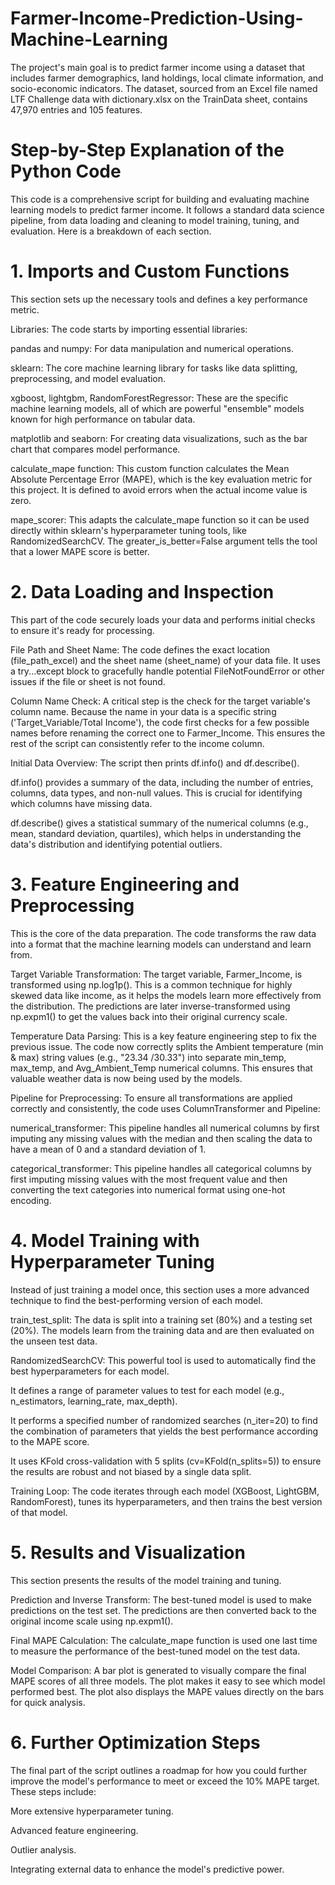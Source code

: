 # Farmer-Income-Prediction-Using-Machine-Learning
The project's main goal is to predict farmer income using a dataset that includes farmer demographics, land holdings, local climate information, and socio-economic indicators. The dataset, sourced from an Excel file named LTF Challenge data with dictionary.xlsx on the TrainData sheet, contains 47,970 entries and 105 features. 

# Step-by-Step Explanation of the Python Code
This code is a comprehensive script for building and evaluating machine learning models to predict farmer income. It follows a standard data science pipeline, from data loading and cleaning to model training, tuning, and evaluation. Here is a breakdown of each section.

# 1. Imports and Custom Functions
This section sets up the necessary tools and defines a key performance metric.

Libraries: The code starts by importing essential libraries:

pandas and numpy: For data manipulation and numerical operations.

sklearn: The core machine learning library for tasks like data splitting, preprocessing, and model evaluation.

xgboost, lightgbm, RandomForestRegressor: These are the specific machine learning models, all of which are powerful "ensemble" models known for high performance on tabular data.

matplotlib and seaborn: For creating data visualizations, such as the bar chart that compares model performance.

calculate_mape function: This custom function calculates the Mean Absolute Percentage Error (MAPE), which is the key evaluation metric for this project. It is defined to avoid errors when the actual income value is zero.

mape_scorer: This adapts the calculate_mape function so it can be used directly within sklearn's hyperparameter tuning tools, like RandomizedSearchCV. The greater_is_better=False argument tells the tool that a lower MAPE score is better.

# 2. Data Loading and Inspection
This part of the code securely loads your data and performs initial checks to ensure it's ready for processing.

File Path and Sheet Name: The code defines the exact location (file_path_excel) and the sheet name (sheet_name) of your data file. It uses a try...except block to gracefully handle potential FileNotFoundError or other issues if the file or sheet is not found.

Column Name Check: A critical step is the check for the target variable's column name. Because the name in your data is a specific string ('Target_Variable/Total Income'), the code first checks for a few possible names before renaming the correct one to Farmer_Income. This ensures the rest of the script can consistently refer to the income column.

Initial Data Overview: The script then prints df.info() and df.describe().

df.info() provides a summary of the data, including the number of entries, columns, data types, and non-null values. This is crucial for identifying which columns have missing data.

df.describe() gives a statistical summary of the numerical columns (e.g., mean, standard deviation, quartiles), which helps in understanding the data's distribution and identifying potential outliers.

# 3. Feature Engineering and Preprocessing
This is the core of the data preparation. The code transforms the raw data into a format that the machine learning models can understand and learn from.

Target Variable Transformation: The target variable, Farmer_Income, is transformed using np.log1p(). This is a common technique for highly skewed data like income, as it helps the models learn more effectively from the distribution. The predictions are later inverse-transformed using np.expm1() to get the values back into their original currency scale.

Temperature Data Parsing: This is a key feature engineering step to fix the previous issue. The code now correctly splits the Ambient temperature (min & max) string values (e.g., "23.34 /30.33") into separate min_temp, max_temp, and Avg_Ambient_Temp numerical columns. This ensures that valuable weather data is now being used by the models.

Pipeline for Preprocessing: To ensure all transformations are applied correctly and consistently, the code uses ColumnTransformer and Pipeline:

numerical_transformer: This pipeline handles all numerical columns by first imputing any missing values with the median and then scaling the data to have a mean of 0 and a standard deviation of 1.

categorical_transformer: This pipeline handles all categorical columns by first imputing missing values with the most frequent value and then converting the text categories into numerical format using one-hot encoding.

# 4. Model Training with Hyperparameter Tuning
Instead of just training a model once, this section uses a more advanced technique to find the best-performing version of each model.

train_test_split: The data is split into a training set (80%) and a testing set (20%). The models learn from the training data and are then evaluated on the unseen test data.

RandomizedSearchCV: This powerful tool is used to automatically find the best hyperparameters for each model.

It defines a range of parameter values to test for each model (e.g., n_estimators, learning_rate, max_depth).

It performs a specified number of randomized searches (n_iter=20) to find the combination of parameters that yields the best performance according to the MAPE score.

It uses KFold cross-validation with 5 splits (cv=KFold(n_splits=5)) to ensure the results are robust and not biased by a single data split.

Training Loop: The code iterates through each model (XGBoost, LightGBM, RandomForest), tunes its hyperparameters, and then trains the best version of that model.

# 5. Results and Visualization
This section presents the results of the model training and tuning.

Prediction and Inverse Transform: The best-tuned model is used to make predictions on the test set. The predictions are then converted back to the original income scale using np.expm1().

Final MAPE Calculation: The calculate_mape function is used one last time to measure the performance of the best-tuned model on the test data.

Model Comparison: A bar plot is generated to visually compare the final MAPE scores of all three models. The plot makes it easy to see which model performed best. The plot also displays the MAPE values directly on the bars for quick analysis.

# 6. Further Optimization Steps
The final part of the script outlines a roadmap for how you could further improve the model's performance to meet or exceed the 10% MAPE target. These steps include:

More extensive hyperparameter tuning.

Advanced feature engineering.

Outlier analysis.

Integrating external data to enhance the model's predictive power.
